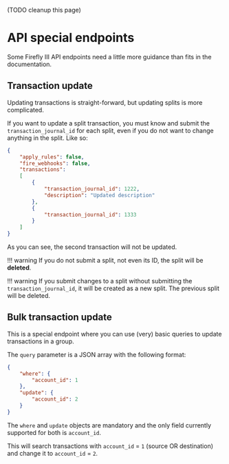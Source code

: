 (TODO cleanup this page)

# API special endpoints

Some Firefly III API endpoints need a little more guidance than fits in the documentation.

## Transaction update

Updating transactions is straight-forward, but updating splits is more complicated.

If you want to update a split transaction, you must know and submit the `transaction_journal_id` for each split, even if you do not want to change anything in the split. Like so:

```json
{
    "apply_rules": false,
    "fire_webhooks": false,
    "transactions":
    [
        {
            "transaction_journal_id": 1222,
            "description": "Updated description"
        },
        {
            "transaction_journal_id": 1333
        }
    ]
}
```

As you can see, the second transaction will not be updated.

!!! warning
If you do not submit a split, not even its ID, the split will be **deleted**.

!!! warning
If you submit changes to a split without submitting the `transaction_journal_id`, it will be created as a new split. The previous split will be deleted.

## Bulk transaction update

This is a special endpoint where you can use (very) basic queries to update transactions in a group.

The `query` parameter is a JSON array with the following format:

```json
{
	"where": {
		"account_id": 1
	},
	"update": {
		"account_id": 2
	}
}
```

The `where` and `update` objects are mandatory and the only field currently supported for both is `account_id`.

This will search transactions with `account_id`  = `1` (source OR destination) and change it to `account_id` = `2`.
